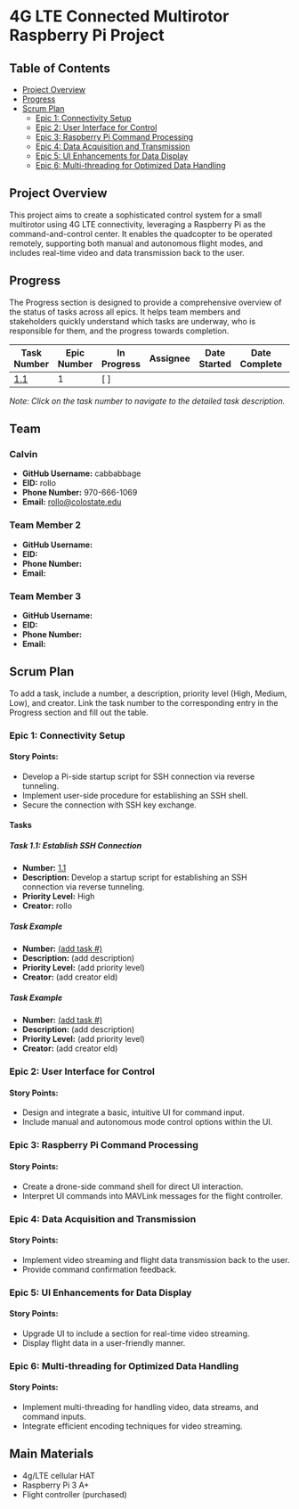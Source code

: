 # 4G LTE Connected Multirotor Raspberry Pi Project

## Table of Contents
- [Project Overview](#project-overview)
-  [Progress](#progress)
- [Scrum Plan](#scrum-plan)
  - [Epic 1: Connectivity Setup](#epic-1-connectivity-setup)
  - [Epic 2: User Interface for Control](#epic-2-user-interface-for-control)
  - [Epic 3: Raspberry Pi Command Processing](#epic-3-raspberry-pi-command-processing)
  - [Epic 4: Data Acquisition and Transmission](#epic-4-data-acquisition-and-transmission)
  - [Epic 5: UI Enhancements for Data Display](#epic-5-ui-enhancements-for-data-display)
  - [Epic 6: Multi-threading for Optimized Data Handling](#epic-6-multi-threading-for-optimized-data-handling)

## Project Overview
This project aims to create a sophisticated control system for a small multirotor using 4G LTE connectivity, leveraging a Raspberry Pi as the command-and-control center. It enables the quadcopter to be operated remotely, supporting both manual and autonomous flight modes, and includes real-time video and data transmission back to the user.

## Progress
The Progress section is designed to provide a comprehensive overview of the status of tasks across all epics. It helps team members and stakeholders quickly understand which tasks are underway, who is responsible for them, and the progress towards completion.

| Task Number | Epic Number | In Progress | Assignee | Date Started | Date Complete | Reviewer |
|-------------|-------------|-------------|----------|--------------|---------------|----------|
| [1.1](#task-11-establish-ssh-connection)         | 1           | [ ]         |          |              |               |          |
*Note: Click on the task number to navigate to the detailed task description.*

 
## Team

### Calvin
- **GitHub Username:** cabbabbage
- **EID:** rollo
- **Phone Number:** 970-666-1069
- **Email:** rollo@colostate.edu

### Team Member 2
- **GitHub Username:** 
- **EID:** 
- **Phone Number:** 
- **Email:** 

### Team Member 3
- **GitHub Username:** 
- **EID:** 
- **Phone Number:** 
- **Email:** 





## Scrum Plan
To add a task, include a number, a description, priority level (High, Medium, Low), and creator. Link the task number to the corresponding entry in the Progress section and fill out the table.
### Epic 1: Connectivity Setup
#### Story Points:
- Develop a Pi-side startup script for SSH connection via reverse tunneling.
- Implement user-side procedure for establishing an SSH shell.
- Secure the connection with SSH key exchange.
#### Tasks
##### Task 1.1: Establish SSH Connection
- **Number:** [1.1](#progress)
- **Description:** Develop a startup script for establishing an SSH connection via reverse tunneling.
- **Priority Level:** High
- **Creator:** rollo



##### Task Example
- **Number:** [(add task #)](#progress)
- **Description:** (add description)
- **Priority Level:** (add priority level)
- **Creator:** (add creator eId)

##### Task Example
- **Number:** [(add task #)](#progress)
- **Description:** (add description)
- **Priority Level:** (add priority level)
- **Creator:** (add creator eId)

### Epic 2: User Interface for Control
#### Story Points:
- Design and integrate a basic, intuitive UI for command input.
- Include manual and autonomous mode control options within the UI.

### Epic 3: Raspberry Pi Command Processing
#### Story Points:
- Create a drone-side command shell for direct UI interaction.
- Interpret UI commands into MAVLink messages for the flight controller.

### Epic 4: Data Acquisition and Transmission
#### Story Points:
- Implement video streaming and flight data transmission back to the user.
- Provide command confirmation feedback.

### Epic 5: UI Enhancements for Data Display
#### Story Points:
- Upgrade UI to include a section for real-time video streaming.
- Display flight data in a user-friendly manner.

### Epic 6: Multi-threading for Optimized Data Handling
#### Story Points:
- Implement multi-threading for handling video, data streams, and command inputs.
- Integrate efficient encoding techniques for video streaming.






  
## Main Materials
- 4g/LTE cellular HAT
- Raspberry Pi 3 A+
- Flight controller (purchased)
